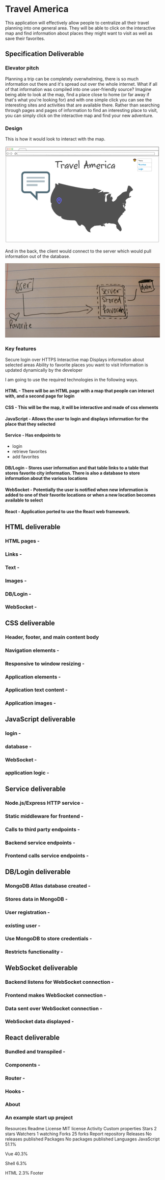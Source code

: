 # Travel America

This application will effectively allow people to centralize all their travel planning into one general area. They will be able to click on the interactive map and find information about places they might want to visit as well as save their favorites.

## Specification Deliverable

### Elevator pitch
  Planning a trip can be completely overwhelming, there is so much information out there and it's spread out over the whole internet. What if all of that information was compiled into one user-friendly source? Imagine being able to look at the map, find a place close to home (or far away if that's what you're looking for) and with one simple click you can see the interesting sites and activities that are available there. Rather than searching through pages and pages of information to find an interesting place to visit, you can simply click on the interactive map and find your new adventure. 

### Design

This is how it would look to interact with the map.

![Screenshot of my mockup that shows the map and what the main page of the site should look like](https://github.com/yavinfour/startup/blob/main/Screenshot%202024-01-17%20183914.png)

And in the back, the client would connect to the server which would pull information out of the database.

![Screenshot of the backend, how the server and client are connected](https://github.com/yavinfour/startup/blob/main/20240117_194649.jpg)

### Key features
Secure login over HTTPS
Interactive map
Displays information about selected areas
Ability to favorite places you want to visit
Information is updated dynamically by the developer

I am going to use the required technologies in the following ways.

#### HTML - There will be an HTML page with a map that people can interact with, and a second page for login
#### CSS - This will be the map, it will be interactive and made of css elements
#### JavaScript - Allows the user to login and displays information for the place that they selected
#### Service - Has endpoints to
  * login
  * retrieve favorites
  * add favorites
#### DB/Login - Stores user information and that table links to a table that stores favorite city information. There is also a database to store information about the various locations
#### WebSocket - Potentially the user is notified when new information is added to one of their favorite locations or when a new location becomes available to select
#### React - Application ported to use the React web framework.
## HTML deliverable

### HTML pages - 
### Links - 
### Text - 
### Images - 
### DB/Login - 
### WebSocket - 
## CSS deliverable

### Header, footer, and main content body
### Navigation elements - 
### Responsive to window resizing - 
### Application elements - 
### Application text content - 
### Application images - 
## JavaScript deliverable

### login - 
### database - 
### WebSocket - 
### application logic - 
## Service deliverable

### Node.js/Express HTTP service - 
### Static middleware for frontend - 
### Calls to third party endpoints - 
### Backend service endpoints - 
### Frontend calls service endpoints - 
## DB/Login deliverable

### MongoDB Atlas database created - 
### Stores data in MongoDB - 
### User registration - 
### existing user - 
### Use MongoDB to store credentials - 
### Restricts functionality - 
## WebSocket deliverable

### Backend listens for WebSocket connection - 
### Frontend makes WebSocket connection - 
### Data sent over WebSocket connection - 
### WebSocket data displayed - 
## React deliverable

### Bundled and transpiled - 
### Components - 
### Router - 
### Hooks - 
### About
### An example start up project

Resources
 Readme
License
 MIT license
 Activity
 Custom properties
Stars
 2 stars
Watchers
 1 watching
Forks
 25 forks
Report repository
Releases
No releases published
Packages
No packages published
Languages
JavaScript
51.1%
 
Vue
40.3%
 
Shell
6.3%
 
HTML
2.3%
Footer
